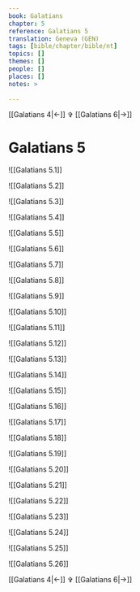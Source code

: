 ```yaml
---
book: Galatians
chapter: 5
reference: Galatians 5
translation: Geneva (GEN)
tags: [bible/chapter/bible/nt]
topics: []
themes: []
people: []
places: []
notes: >
  
---
```


[[Galatians 4|<-]] ✞ [[Galatians 6|->]]

# Galatians 5

![[Galatians 5.1]]

![[Galatians 5.2]]

![[Galatians 5.3]]

![[Galatians 5.4]]

![[Galatians 5.5]]

![[Galatians 5.6]]

![[Galatians 5.7]]

![[Galatians 5.8]]

![[Galatians 5.9]]

![[Galatians 5.10]]

![[Galatians 5.11]]

![[Galatians 5.12]]

![[Galatians 5.13]]

![[Galatians 5.14]]

![[Galatians 5.15]]

![[Galatians 5.16]]

![[Galatians 5.17]]

![[Galatians 5.18]]

![[Galatians 5.19]]

![[Galatians 5.20]]

![[Galatians 5.21]]

![[Galatians 5.22]]

![[Galatians 5.23]]

![[Galatians 5.24]]

![[Galatians 5.25]]

![[Galatians 5.26]]

[[Galatians 4|<-]] ✞ [[Galatians 6|->]]
